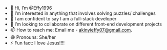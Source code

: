 - 👋 Hi, I’m @Effy1996
- 👀 I’m interested in anything that involves solving puzzles/ challenges
- 🌱 I am confident to say I am a full-stack developer
- 💞️ I’m looking to collaborate on different front-end development projects
- 📫 How to reach me: Email me - akinyieffy07@gmail.com.
- 😄 Pronouns: She/her 
- ⚡ Fun fact: I love Jesus!!!!

<!---
Effy1996/Effy1996 is a ✨ special ✨ repository because its `README.md` (this file) appears on your GitHub profile.
You can click the Preview link to take a look at your changes.
--->
